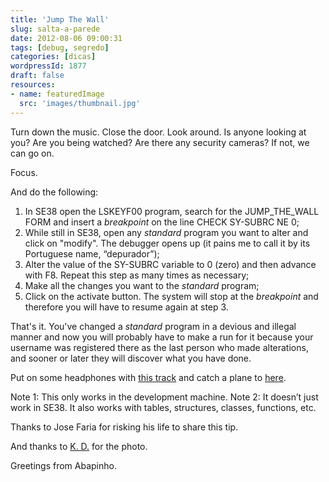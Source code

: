 ```yaml
---
title: 'Jump The Wall'
slug: salta-a-parede
date: 2012-08-06 09:00:31
tags: [debug, segredo]
categories: [dicas]
wordpressId: 1877
draft: false
resources:
- name: featuredImage
  src: 'images/thumbnail.jpg'
---
```

Turn down the music.
Close the door.
Look around.
Is anyone looking at you?
Are you being watched?
Are there any security cameras?
If not, we can go on.

<!--more-->

Focus.

And do the following:

  1. In SE38 open the LSKEYF00 program, search for the JUMP_THE_WALL FORM and insert a _breakpoint_ on the line CHECK SY-SUBRC NE 0;
  2. While still in SE38, open any _standard_ program you want to alter and click on "modify". The debugger opens up (it pains me to call it by its Portuguese name, “depurador”);
  3. Alter the value of the SY-SUBRC variable to 0 (zero) and then advance with F8. Repeat this step as many times as necessary;
  4. Make all the changes you want to the _standard_ program;
  5. Click on the activate button. The system will stop at the _breakpoint_ and therefore you will have to resume again at step 3.

That's it. You've changed a _standard_ program in a devious and illegal manner and now you will probably have to make a run for it because your username was registered there as the last person who made alterations, and sooner or later they will discover what you have done.

Put on some headphones with [this track][1] and catch a plane to [here][2].

Note 1: This only works in the development machine.
Note 2: It doesn’t just work in SE38. It also works with tables, structures, classes, functions, etc.

Thanks to Jose Faria for risking his life to share this tip.

And thanks to [K. D.][3] for the photo.

Greetings from Abapinho.

   [1]: https://www.youtube.com/watch?v=U0gjwpMb-k8
   [2]: https://pt.wikipedia.org/wiki/Istambul
   [3]: https://www.flickr.com/photos/kaidolata/5139787330/
